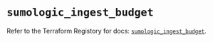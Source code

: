 # `sumologic_ingest_budget`

Refer to the Terraform Registory for docs: [`sumologic_ingest_budget`](https://www.terraform.io/docs/providers/sumologic/r/ingest_budget).
